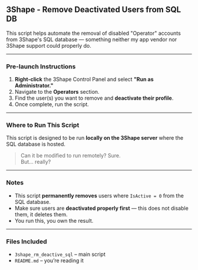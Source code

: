 ## 3Shape - Remove Deactivated Users from SQL DB

This script helps automate the removal of disabled "Operator" accounts from 3Shape's SQL database — something neither my app vendor nor 3Shape support could properly do.

---

###  Pre-launch Instructions

1. **Right-click** the 3Shape Control Panel and select **"Run as Administrator."**
2. Navigate to the **Operators** section.
3. Find the user(s) you want to remove and **deactivate their profile**.
4. Once complete, run the script.

---

###  Where to Run This Script

This script is designed to be run **locally on the 3Shape server** where the SQL database is hosted.

> Can it be modified to run remotely? Sure.  
> But... really?

---

###  Notes

- This script **permanently removes** users where `IsActive = 0` from the SQL database.
- Make sure users are **deactivated properly first** — this does not disable them, it deletes them.
- You run this, you own the result.

---

###  Files Included

- `3shape_rm_deactive_sql` – main script
- `README.md` – you’re reading it
